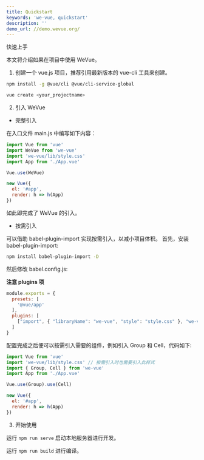 ```yaml
---
title: Quickstart
keywords: 'we-vue, quickstart'
description: ''
demo_url: //demo.wevue.org/
---
```


快速上手

本文将介绍如果在项目中使用 WeVue。

1. 创建一个 vue.js 项目，推荐引用最新版本的 vue-cli 工具来创建。

```bash
npm install -g @vue/cli @vue/cli-service-global

vue create <your_projectname>
```

2. 引入 WeVue

- 完整引入

在入口文件 main.js 中编写如下内容：

```js
import Vue from 'vue'
import WeVue from 'we-vue'
import 'we-vue/lib/style.css'
import App from './App.vue'

Vue.use(WeVue)

new Vue({
  el: '#app',
  render: h => h(App)
})
```
如此即完成了 WeVue 的引入。

- 按需引入

可以借助 babel-plugin-import 实现按需引入，以减小项目体积。
首先，安装 babel-plugin-import:

```bash
npm install babel-plugin-import -D
```

然后修改 babel.config.js:

**注意 plugins 项**

```js
module.exports = {
  presets: [
    '@vue/app'
  ],
  plugins: [
    ["import", { "libraryName": "we-vue", "style": "style.css" }, "we-vue"]
  ]
}

```

配置完成之后便可以按需引入需要的组件，例如引入 Group 和 Cell，代码如下:

```js
import Vue from 'vue'
import 'we-vue/lib/style.css' // 按需引入时也需要引入此样式
import { Group, Cell } from 'we-vue'
import App from './App.vue'

Vue.use(Group).use(Cell)

new Vue({
  el: '#app',
  render: h => h(App)
})
```

3. 开始使用

运行 `npm run serve` 启动本地服务器进行开发。

运行 `npm run build` 进行编译。
